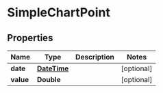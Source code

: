 # SimpleChartPoint

## Properties
Name | Type | Description | Notes
------------ | ------------- | ------------- | -------------
**date** | [**DateTime**](DateTime.md) |  |  [optional]
**value** | **Double** |  |  [optional]
